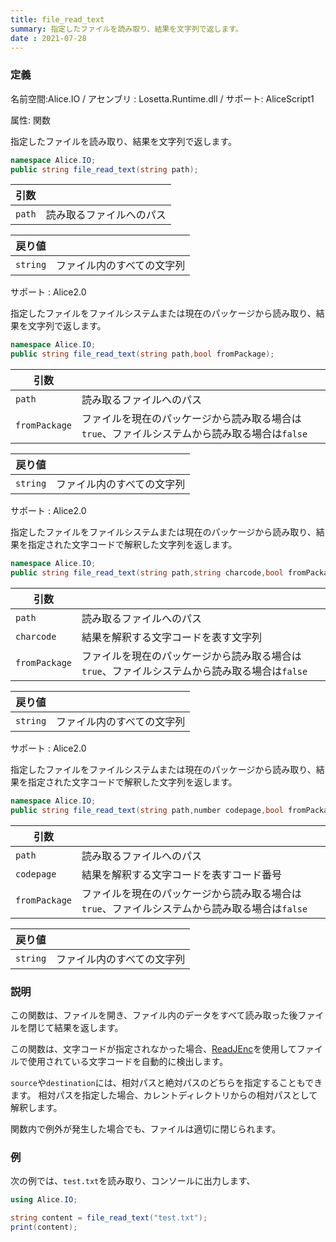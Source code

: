 ```yaml
---
title: file_read_text
summary: 指定したファイルを読み取り、結果を文字列で返します。
date : 2021-07-28
---
```

### 定義
名前空間:Alice.IO / アセンブリ : Losetta.Runtime.dll / サポート: AliceScript1

属性: 関数

指定したファイルを読み取り、結果を文字列で返します。

```cs title="AliceScript"
namespace Alice.IO;
public string file_read_text(string path);
```

|引数| |
|-|-|
|`path`|読み取るファイルへのパス|

|戻り値| |
|-|-|
|`string`|ファイル内のすべての文字列|

サポート : Alice2.0

指定したファイルをファイルシステムまたは現在のパッケージから読み取り、結果を文字列で返します。

```cs title="AliceScript"
namespace Alice.IO;
public string file_read_text(string path,bool fromPackage);
```

|引数| |
|-|-|
|`path`|読み取るファイルへのパス|
|`fromPackage`|ファイルを現在のパッケージから読み取る場合は`true`、ファイルシステムから読み取る場合は`false`|

|戻り値| |
|-|-|
|`string`|ファイル内のすべての文字列|

サポート : Alice2.0

指定したファイルをファイルシステムまたは現在のパッケージから読み取り、結果を指定された文字コードで解釈した文字列を返します。

```cs title="AliceScript"
namespace Alice.IO;
public string file_read_text(string path,string charcode,bool fromPackage = false);
```

|引数| |
|-|-|
|`path`|読み取るファイルへのパス|
|`charcode`|結果を解釈する文字コードを表す文字列|
|`fromPackage`|ファイルを現在のパッケージから読み取る場合は`true`、ファイルシステムから読み取る場合は`false`|

|戻り値| |
|-|-|
|`string`|ファイル内のすべての文字列|


サポート : Alice2.0

指定したファイルをファイルシステムまたは現在のパッケージから読み取り、結果を指定された文字コードで解釈した文字列を返します。

```cs title="AliceScript"
namespace Alice.IO;
public string file_read_text(string path,number codepage,bool fromPackage = false);
```

|引数| |
|-|-|
|`path`|読み取るファイルへのパス|
|`codepage`|結果を解釈する文字コードを表すコード番号|
|`fromPackage`|ファイルを現在のパッケージから読み取る場合は`true`、ファイルシステムから読み取る場合は`false`|

|戻り値| |
|-|-|
|`string`|ファイル内のすべての文字列|
### 説明
この関数は、ファイルを開き、ファイル内のデータをすべて読み取った後ファイルを閉じて結果を返します。

この関数は、文字コードが指定されなかった場合、[ReadJEnc](https://github.com/hnx8/ReadJEnc)を使用してファイルで使用されている文字コードを自動的に検出します。

`source`や`destination`には、相対パスと絶対パスのどちらを指定することもできます。
相対パスを指定した場合、カレントディレクトリからの相対パスとして解釈します。

関数内で例外が発生した場合でも、ファイルは適切に閉じられます。

### 例
次の例では、`test.txt`を読み取り、コンソールに出力します、

```cs title="AliceScript"
using Alice.IO;

string content = file_read_text("test.txt");
print(content);
```
